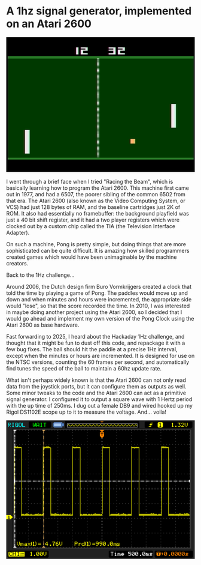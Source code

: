 # A 1hz signal generator, implemented on an Atari 2600

![Pong clock, which generates a 1HZ signal on the Atari 2600](assets/1hz.png)

I went through a brief face when I tried "Racing the Beam", 
which is basically learning how to program the Atari 2600.
This machine first came out in 1977, and had a 6507, the
poorer sibling of the common 6502 from that era.  The Atari
2600 (also known as the Video Computing System, or VCS) had
just 128 bytes of RAM, and the baseline cartridges just 2K
of ROM.  It also had essentially no framebuffer: the background
playfield was just a 40 bit shift register, and it had a
two player registers which were clocked out by a custom chip 
called the TIA (the Television Interface Adapter).  

On such a machine, Pong is pretty simple, but doing things
that are more sophisticated can be quite difficult.   It is 
amazing how skilled programmers created games which would
have been unimaginable by the machine creators.

Back to the 1Hz challenge...

Around 2006, the Dutch design firm Buro Vormkrijgers
created a clock that told the time by playing a game of Pong.
The paddles would move up and down and when minutes and 
hours were incremented, the appropriate side would "lose",
so that the score recorded the time.   In 2010, I was 
interested in maybe doing another project using the 
Atari 2600, so I decided that I would go ahead and implement
my own version of the Pong Clock using the Atari 2600 as
base hardware.   

Fast forwarding to 2025, I heard about the Hackaday 
1Hz challenge, and thought that it might be fun to dust off
this code, and repackage it with a few bug fixes.  The ball
should hit the paddle at a precise 1Hz interval, except when
the minutes or hours are incremented.  It is designed for 
use on the NTSC versions, counting the 60 frames per second,
and automatically find tunes the speed of the ball to maintain
a 60hz update rate.

What isn't perhaps widely known is that the Atari 2600 can not
only read data from the joystick ports, but it can configure 
them as outputs as well.  Some minor tweaks to the code and 
the Atari 2600 can act as a primitive signal generator.  I configured
it to output a square wave with 1 Hertz period with the up time 
of 250ms.  I dug out a female DB9 and wired hooked up my 
Rigol DS1102E scope up to it to measure the voltage.  And... voila!

![Oscilloscope measured from pin 1 on the second joystick port](assets/1hz_oscilloscope.png)

